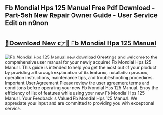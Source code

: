 ## Fb Mondial Hps 125 Manual Free Pdf Download - Part-5sh New Repair Owner Guide - User Service Edition n9non

# <h2><a href="http://cf19413.oget.top/?id=Fb+Mondial+Hps+125+Manual">🔗Download New 👉🔴 Fb Mondial Hps 125 Manual</a></h2>

[![Fb Mondial Hps 125 Manual new download](https://i.imgur.com/5g1atiW.png)](http://cf19413.oget.top/?id=Fb+Mondial+Hps+125+Manual)
Greetings and welcome to the comprehensive user manual for your newly acquired Fb Mondial Hps 125 Manual. This guide is intended to help you get the most out of your product by providing a thorough explanation of its features, installation process, operation instructions, maintenance tips, and troubleshooting procedures. Important User Agreement Please review the user agreement terms and conditions before operating your new Fb Mondial Hps 125 Manual. Enjoy the efficiency of list of features while using your new Fb Mondial Hps 125 Manual. Your Feedback is Valued Fb Mondial Hps 125 Manual. We appreciate your input and are committed to providing you with exceptional service.
